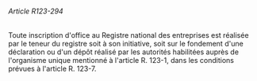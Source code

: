 ###### Article R123-294

Toute inscription d'office au Registre national des entreprises est réalisée par le teneur du registre soit à son initiative, soit sur le fondement d'une déclaration ou d'un dépôt réalisé par les autorités habilitées auprès de l'organisme unique mentionné à l'article R. 123-1, dans les conditions prévues à l'article R. 123-7.


